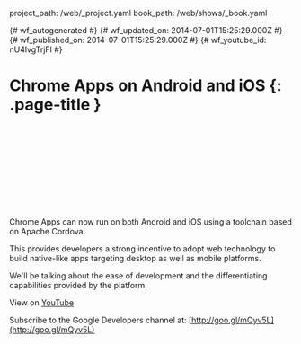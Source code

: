 project_path: /web/_project.yaml
book_path: /web/shows/_book.yaml

{# wf_autogenerated #}
{# wf_updated_on: 2014-07-01T15:25:29.000Z #}
{# wf_published_on: 2014-07-01T15:25:29.000Z #}
{# wf_youtube_id: nU4lvgTrjFI #}

# Chrome Apps on Android and iOS {: .page-title }


<div class="video-wrapper">
  <iframe class="devsite-embedded-youtube-video" data-video-id="nU4lvgTrjFI"
          data-autohide="1" data-showinfo="0" frameborder="0" allowfullscreen>
  </iframe>
</div>

Chrome Apps can now run on both Android and iOS using a toolchain based on Apache Cordova. 

This provides developers a strong incentive to adopt web technology to build native-like apps targeting desktop as well as mobile platforms. 

We&#x27;ll be talking about the ease of development and the differentiating capabilities provided by the platform.

View on [YouTube](https://youtu.be/nU4lvgTrjFI)

Subscribe to the Google Developers channel at: [http://goo.gl/mQyv5L](http://goo.gl/mQyv5L)

